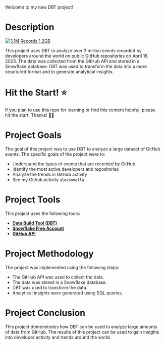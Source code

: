 Welcome to my new DBT project!

# Description
[![3.1M Records 1.2GB](https://img.shields.io/badge/3.1M_Records-1.2GB-1DA1F2)](https://www.gharchive.org/) 

This project uses DBT to analyze over 3 million events recorded by developers around the world on public GitHub repositories on April 16, 2023. The data was collected from the GitHub API and stored in a Snowflake database. DBT was used to transform the data into a more structured format and to generate analytical insights.

# Hit the Start! ⭐
If you plan to use this repo for learning or find this content helpful, please hit the start. Thanks! 🙌🏻

# Project Goals

The goal of this project was to use DBT to analyze a large dataset of GitHub events. The specific goals of the project were to:

* Understand the types of events that are recorded by GitHub
* Identify the most active developers and repositories
* Analyze the trends in GitHub activity
* See my Github activity `alexbonella`

# Project Tools

This project uses the following tools:

* [**Data Build Tool (DBT)**](https://www.getdbt.com/pricing)
* [**Snowflake Free Account**](https://signup.snowflake.com/?utm_source=google&utm_medium=paidsearch&utm_campaign=la-co-en-brand-trial-exact&utm_content=go-rsa-evg-ss-free-trial&utm_term=c-g-snowflake%20trial-e&_bt=621394589237&_bk=snowflake%20trial&_bm=e&_bn=g&_bg=141403315859&gclsrc=aw.ds&gad_source=1&gclid=Cj0KCQiAtaOtBhCwARIsAN_x-3Iz1AuEbud3yvpF48HcVSavkjZ_UhKr0eNk43bj9dWtiKBENEx4v14aAmkVEALw_wcB)
* [**GitHub API**](https://www.gharchive.org/)

# Project Methodology

The project was implemented using the following steps:

* The GitHub API was used to collect the data.
* The data was stored in a Snowflake database.
* DBT was used to transform the data.
* Analytical insights were generated using SQL queries.

# Project Conclusion

This project demonstrates how DBT can be used to analyze large amounts of data from GitHub. The results of this project can be used to gain insights into developer activity and trends around the world.


